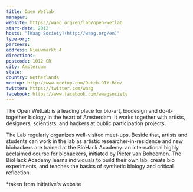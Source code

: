 ```yaml
---
title: Open Wetlab
manager:
website: https://waag.org/en/lab/open-wetlab
start-date: 2012
hosts: "[Waag Society](http://waag.org/en)"
type-org:
partners:
address: Nieuwmarkt 4
directions:
postcode: 1012 CR
city: Amsterdam
state:
country: Netherlands
meetup: http://www.meetup.com/Dutch-DIY-Bio/
twitter: https://twitter.com/waag
facebook: https://www.facebook.com/waagsociety
---
```


The Open WetLab is a leading place for bio-art, biodesign and do-it-together biology in the heart of Amsterdam. It works together with artists, designers, scientists, and hackers at public participation projects.

The Lab regularly organizes well-visited meet-ups. Beside that, artists and students can work in the lab as artistic researcher-in-residence and new biohackers are trained at the BioHack Academy: an international highly acclaimed course for biohackers, initiated by Pieter van Boheemen. The BioHack Academy learns individuals to build their own lab, create bio experiments, and teaches the basics of synthetic biology and critical reflection.


\*taken from initiative's website
